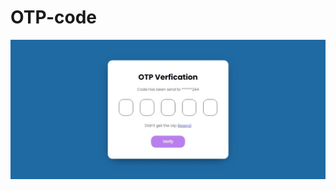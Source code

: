 # OTP-code
<img alt="OTP-CODE" src="https://github.com/MohamedAbdiaziz/OTP-code/blob/main/Web%20capture_24-11-2022_133022_.jpeg">

